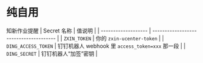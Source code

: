 # 纯自用
知新作业提醒
| Secret 名称           | 值说明                                    |
| ------------------- | -------------------------------------- |
| `ZXIN_TOKEN`        | 你的 `zxin-ucenter-token`                |
| `DING_ACCESS_TOKEN` | 钉钉机器人 webhook 里 `access_token=xxx` 那一段 |
| `DING_SECRET`       | 钉钉机器人“加签”密钥                            |
